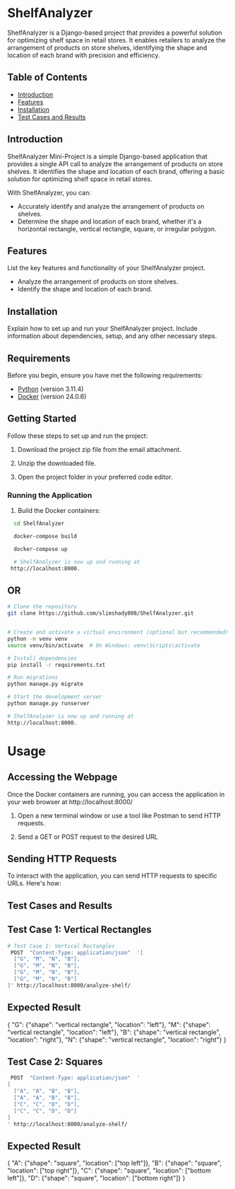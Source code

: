 # ShelfAnalyzer

ShelfAnalyzer is a Django-based project that provides a powerful solution for optimizing shelf space in retail stores. It enables retailers to analyze the arrangement of products on store shelves, identifying the shape and location of each brand with precision and efficiency.

## Table of Contents

- [Introduction](#introduction)
- [Features](#features)
- [Installation](#installation)
- [Test Cases and Results](#test-cases-and-results)

## Introduction

ShelfAnalyzer Mini-Project is a simple Django-based application that provides a single API call to analyze the arrangement of products on store shelves. It identifies the shape and location of each brand, offering a basic solution for optimizing shelf space in retail stores.

With ShelfAnalyzer, you can:

- Accurately identify and analyze the arrangement of products on shelves.
- Determine the shape and location of each brand, whether it's a horizontal rectangle, vertical rectangle, square, or irregular polygon.



## Features

List the key features and functionality of your ShelfAnalyzer project.

- Analyze the arrangement of products on store shelves.
- Identify the shape and location of each brand.

## Installation

Explain how to set up and run your ShelfAnalyzer project. Include information about dependencies, setup, and any other necessary steps.


## Requirements

Before you begin, ensure you have met the following requirements:

- [Python](https://www.python.org/downloads/) (version 3.11.4)
- [Docker](https://docs.docker.com/get-docker/) (version 24.0.6)

## Getting Started

Follow these steps to set up and run the project:

1. Download the project zip file from the email attachment.

2. Unzip the downloaded file.

3. Open the project folder in your preferred code editor.

### Running the Application

1. Build the Docker containers:

 ```bash
   cd ShelfAnalyzer

   docker-compose build

   docker-compose up

   # ShelfAnalyzer is now up and running at 
  http://localhost:8000.
 ```

   ## OR

```bash
# Clone the repository
git clone https://github.com/slimshady808/ShelfAnalyzer.git


# Create and activate a virtual environment (optional but recommended)
python -m venv venv
source venv/bin/activate  # On Windows: venv\Scripts\activate

# Install dependencies
pip install -r requirements.txt

# Run migrations
python manage.py migrate

# Start the development server
python manage.py runserver

# ShelfAnalyzer is now up and running at 
http://localhost:8000.

```

# Usage

## Accessing the Webpage

Once the Docker containers are running, you can access the application in your web browser at
 http://localhost:8000/

 1. Open a new terminal window or use a tool like Postman to send HTTP requests.

2. Send a GET or POST request to the desired URL

## Sending HTTP Requests
To interact with the application, you can send HTTP requests to specific URLs. Here's how:

## Test Cases and Results

## Test Case 1: Vertical Rectangles

```bash
# Test Case 1: Vertical Rectangles
 POST  "Content-Type: application/json"  '[
  ["G", "M", "N", "B"],
  ["G", "M", "N", "B"],
  ["G", "M", "N", "B"],
  ["G", "M", "N", "B"]
]' http://localhost:8000/analyze-shelf/
```
## Expected Result

{
  "G": {"shape": "vertical rectangle", "location": "left"},
  "M": {"shape": "vertical rectangle", "location": "left"},
  "B": {"shape": "vertical rectangle", "location": "right"},
  "N": {"shape": "vertical rectangle", "location": "right"}
}

## Test Case 2: Squares

```bash
 POST  "Content-Type: application/json"  '
[
  ["A", "A", "B", "B"],
  ["A", "A", "B", "B"],
  ["C", "C", "D", "D"],
  ["C", "C", "D", "D"]
]
' http://localhost:8000/analyze-shelf/

```
## Expected Result

{
  "A": {"shape": "square", "location": ["top left"]},
  "B": {"shape": "square", "location": ["top right"]},
  "C": {"shape": "square", "location": ["bottom left"]},
  "D": {"shape": "square", "location": ["bottom right"]}
}



